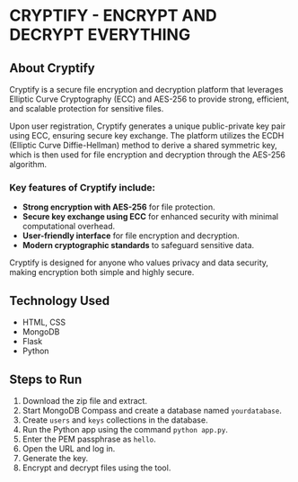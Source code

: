 # CRYPTIFY - ENCRYPT AND DECRYPT EVERYTHING

## About Cryptify

Cryptify is a secure file encryption and decryption platform that leverages Elliptic Curve Cryptography (ECC) and AES-256 to provide strong, efficient, and scalable protection for sensitive files.

Upon user registration, Cryptify generates a unique public-private key pair using ECC, ensuring secure key exchange. The platform utilizes the ECDH (Elliptic Curve Diffie-Hellman) method to derive a shared symmetric key, which is then used for file encryption and decryption through the AES-256 algorithm.

### Key features of Cryptify include:
- **Strong encryption with AES-256** for file protection.
- **Secure key exchange using ECC** for enhanced security with minimal computational overhead.
- **User-friendly interface** for file encryption and decryption.
- **Modern cryptographic standards** to safeguard sensitive data.

Cryptify is designed for anyone who values privacy and data security, making encryption both simple and highly secure.

## Technology Used
- HTML, CSS
- MongoDB
- Flask
- Python

## Steps to Run
1. Download the zip file and extract.
2. Start MongoDB Compass and create a database named `yourdatabase`.
3. Create `users` and `keys` collections in the database.
4. Run the Python app using the command `python app.py`.
5. Enter the PEM passphrase as `hello`.
6. Open the URL and log in.
7. Generate the key.
8. Encrypt and decrypt files using the tool.

